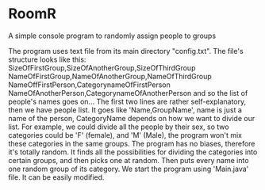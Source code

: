 # RoomR
A simple console program to randomly assign people to groups

The program uses text file from its main directory "config.txt".
The file's structure looks like this:
  SizeOfFirstGroup,SizeOfAnotherGroup,SizeOfThirdGroup
  NameOfFirstGroup,NameOfAnotherGroup,NameOfThirdGroup
  NameOffFirstPerson,CategorynameOfFirstPerson
  NameOfAnotherPerson,CategorynameOfAnotherPerson
  and so the list of people's names goes on...
The first two lines are rather self-explanatory, then we have people list.
It goes like 'Name,GroupName', name is just a name of the person, CategoryName depends on how we want to divide our list.
For example, we could divide all the people by their sex, so two categories could be 'F' (female), and 'M' (Male), the program won't mix these categories in the same groups.
The program has no biases, therefore it's totally random. It finds all the possibilities for dividing the categories into certain groups, and then picks one at random. Then puts every name into one random group of its category.
We start the program using 'Main.java' file. It can be easily modified.
